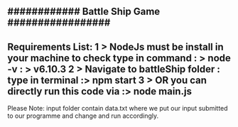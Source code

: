 ############ Battle Ship Game #################
-----------------------------------------------
Requirements List:
1 > NodeJs must be install in your machine
   to check type in command  : > node -v
                             : > v6.10.3
2 > Navigate to battleShip folder : type in terminal :> npm start
3 > OR you can directly run this code via :> node main.js
------------------------------------------------
Please Note: input folder contain data.txt where we put our 
input submitted to our programme and change and run accordingly.
